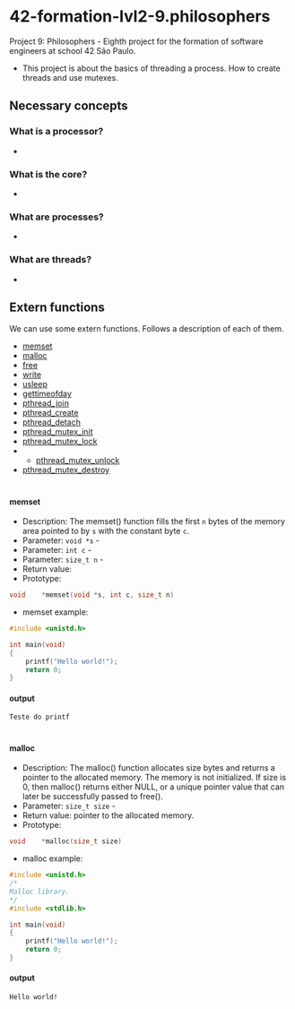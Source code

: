 # 42-formation-lvl2-9.philosophers
Project 9: Philosophers - Eighth project for the formation of software engineers at school 42 São Paulo.

- This project is about the basics of threading a process. How to create threads and use mutexes.

## Necessary concepts

### What is a processor?
- 

### What is the core?
- 

### What are processes?
- 

### What are threads?
- 

## Extern functions
We can use some extern functions. Follows a description of each of them.

* [memset](#memset)
* [malloc](#malloc)
* [free](#free)
* [write](#write)
* [usleep](#usleep)
* [gettimeofday](#gettimeofday)
* [pthread_join](#pthread_join)
* [pthread_create](#pthread_create)
* [pthread_detach](#pthread_detach)
* [pthread_mutex_init](#pthread_mutex_init)
* [pthread_mutex_lock](#pthread_mutex_lock)
* * [pthread_mutex_unlock](#pthread_mutex_unlock)
* [pthread_mutex_destroy](#pthread_mutex_destroy)

<h1></h1>

#### memset
- Description: The  memset() function fills the first `n` bytes of the memory area pointed to by `s` with the constant byte `c`.
- Parameter: `void *s` - 
- Parameter: `int c` -
- Parameter: `size_t n` -
- Return value: 
- Prototype:
```c
void	*memset(void *s, int c, size_t n)
```

- memset example:
```c
#include <unistd.h>

int	main(void)
{
	printf("Hello world!");
	return 0;
}
```
#### output
```
Teste do printf
````
<h1></h1>

#### malloc
- Description: The malloc() function allocates size bytes and returns a pointer to the allocated memory. The memory is not initialized. If size is 0, then malloc() returns either NULL, or a unique pointer value that can later be successfully passed to free().
- Parameter: `size_t size` - 
- Return value: pointer to the allocated memory.
- Prototype:
```c
void	*malloc(size_t size)
```

- malloc example:
```c
#include <unistd.h>
/*
Malloc library.
*/
#include <stdlib.h>

int	main(void)
{
	printf("Hello world!");
	return 0;
}
```
#### output
```
Hello world!
````
<h1></h1>
